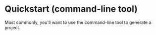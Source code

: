 # Quickstart (command-line tool)

Most commonly, you'll want to use the command-line tool to generate a
project.
